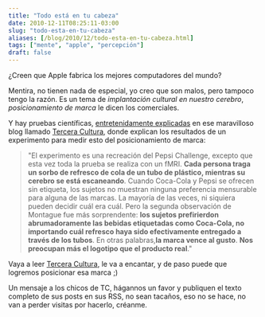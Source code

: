 ```yaml
---
title: "Todo está en tu cabeza"
date: 2010-12-11T08:25:11-03:00
slug: "todo-esta-en-tu-cabeza"
aliases: [/blog/2010/12/todo-esta-en-tu-cabeza.html]
tags: ["mente", "apple", "percepción"]
draft: false
---
```

¿Creen que Apple fabrica los mejores computadores del mundo?

Mentira, no tienen nada de especial, yo creo que son malos, pero tampoco
tengo la razón. Es un tema de _implantación cultural en nuestro
cerebro_, _posicionamiento de marca_ le dicen los comerciales.

Y hay pruebas científicas, [entretenidamente explicadas](http://terceracultura.cl/2010/12/pepsi-challenge-2-0/) en
ese maravilloso blog llamado [Tercera Cultura](http://terceracultura.cl/), donde explican los resultados de un
experimento para medir esto del posicionamiento de marca:

> "El experimento es una recreación del Pepsi Challenge, excepto que
> esta vez toda la prueba se realiza con un fMRI. **Cada persona traga
> un sorbo de refresco de cola de un tubo de plástico, mientras su
> cerebro se está escaneando**. Cuando Coca-Cola y Pepsi se ofrecen sin
> etiqueta, los sujetos no muestran ninguna preferencia mensurable para
> alguna de las marcas. La mayoría de las veces, ni siquiera pueden
> decidir cuál era cuál. Pero la segunda observación de Montague fue más
> sorprendente: **los sujetos prefirierdon abrumadoramente las bebidas
> etiquetadas como Coca-Cola, no importando cuál refresco haya sido
> efectivamente entregado a través de los tubos**. En otras
> palabras,**la marca vence al gusto**. **Nos preocupan más el logotipo
> que el producto real**."

Vaya a leer [Tercera Cultura](http://terceracultura.cl/), le va a
encantar, y de paso puede que logremos posicionar esa marca ;)

Un mensaje a los chicos de TC, hágannos un favor y publiquen el texto
completo de sus posts en sus RSS, no sean tacaños, eso no se hace, no
van a perder visitas por hacerlo, créanme.

